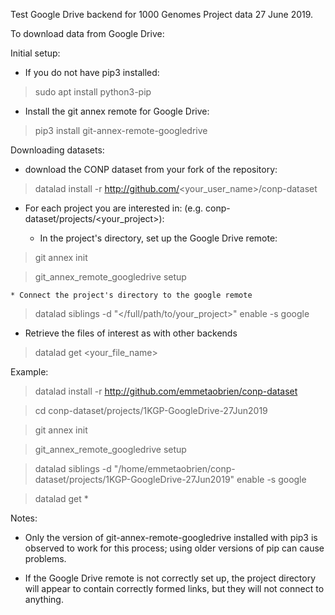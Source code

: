 Test Google Drive backend for 1000 Genomes Project data 27 June 2019.

To download data from Google Drive:

Initial setup:

* If you do not have pip3 installed:

>  sudo apt install python3-pip

* Install the git annex remote for Google Drive:

>  pip3 install git-annex-remote-googledrive

Downloading datasets:

* download the CONP dataset from your fork of the repository:

>  datalad install -r http://github.com/<your_user_name>/conp-dataset

* For each project you are interested in: (e.g. conp-dataset/projects/<your_project>):

  * In the project's directory, set up the Google Drive remote:
 
>  git annex init

>  git_annex_remote_googledrive setup

    * Connect the project's directory to the google remote

>  datalad siblings -d "</full/path/to/your_project>" enable -s google

* Retrieve the files of interest as with other backends

>  datalad get <your_file_name>

Example:

>  datalad install -r http://github.com/emmetaobrien/conp-dataset

>  cd conp-dataset/projects/1KGP-GoogleDrive-27Jun2019

>  git annex init

>  git_annex_remote_googledrive setup

>  datalad siblings -d "/home/emmetaobrien/conp-dataset/projects/1KGP-GoogleDrive-27Jun2019" enable -s google

>  datalad get *

Notes:

* Only the version of git-annex-remote-googledrive installed with pip3 is observed to work for this process; using older versions of pip can cause problems.

* If the Google Drive remote is not correctly set up, the project directory will appear to contain correctly formed links, but they will not connect to anything.








